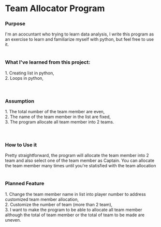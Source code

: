 
<h1>Team Allocator Program</h1>

<h3>Purpose</h3>
I'm an acocuntant who trying to learn data analysis, I write this program as an exercise to learn and familiarize myself with python, but feel free to use it.
<br/>
<br/>

<h3>What I've learned from this project:</h3>
1. Creating list in python,<br/>
2. Loops in python,<br/>
<br/>
<br/>

<h3>Assumption</h3>
1. The total number of the team member are even,<br/>
2. The name of the team member in the list are fixed,<br/>
3. The program allocate all team member into 2 teams.<br/>
<br/>
<br/>

<h3>How to Use it</h3>
Pretty straightforward, the program will allocate the team member into 2 team and also select one of the team member as Captain. You can allocate the team member many times until you're statisfied with the team allocation
<br/>
<br/>

<h3>Planned Feature</h3>
1. Change the team member name in list into player number to address customized team member allocation,<br/>
2. Customize the number of team (more than 2 team), <br/>
3. I want to make the program to be able to allocate all team member although the total of team member or the total of team to be made are uneven.
